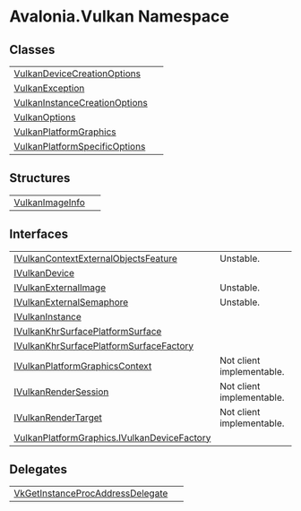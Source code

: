 # Avalonia.Vulkan Namespace






## Classes
<table>
<tr>
<td><a href="T_Avalonia_Vulkan_VulkanDeviceCreationOptions">VulkanDeviceCreationOptions</a></td>
<td> </td>
</tr>
<tr>
<td><a href="T_Avalonia_Vulkan_VulkanException">VulkanException</a></td>
<td> </td>
</tr>
<tr>
<td><a href="T_Avalonia_Vulkan_VulkanInstanceCreationOptions">VulkanInstanceCreationOptions</a></td>
<td> </td>
</tr>
<tr>
<td><a href="T_Avalonia_Vulkan_VulkanOptions">VulkanOptions</a></td>
<td> </td>
</tr>
<tr>
<td><a href="T_Avalonia_Vulkan_VulkanPlatformGraphics">VulkanPlatformGraphics</a></td>
<td> </td>
</tr>
<tr>
<td><a href="T_Avalonia_Vulkan_VulkanPlatformSpecificOptions">VulkanPlatformSpecificOptions</a></td>
<td> </td>
</tr>
</table>

## Structures
<table>
<tr>
<td><a href="T_Avalonia_Vulkan_VulkanImageInfo">VulkanImageInfo</a></td>
<td> </td>
</tr>
</table>

## Interfaces
<table>
<tr>
<td><a href="T_Avalonia_Vulkan_IVulkanContextExternalObjectsFeature">IVulkanContextExternalObjectsFeature</a></td>
<td><Tag type="is-info">Unstable.</Tag></td>
</tr>
<tr>
<td><a href="T_Avalonia_Vulkan_IVulkanDevice">IVulkanDevice</a></td>
<td> </td>
</tr>
<tr>
<td><a href="T_Avalonia_Vulkan_IVulkanExternalImage">IVulkanExternalImage</a></td>
<td><Tag type="is-info">Unstable.</Tag></td>
</tr>
<tr>
<td><a href="T_Avalonia_Vulkan_IVulkanExternalSemaphore">IVulkanExternalSemaphore</a></td>
<td><Tag type="is-info">Unstable.</Tag></td>
</tr>
<tr>
<td><a href="T_Avalonia_Vulkan_IVulkanInstance">IVulkanInstance</a></td>
<td> </td>
</tr>
<tr>
<td><a href="T_Avalonia_Vulkan_IVulkanKhrSurfacePlatformSurface">IVulkanKhrSurfacePlatformSurface</a></td>
<td> </td>
</tr>
<tr>
<td><a href="T_Avalonia_Vulkan_IVulkanKhrSurfacePlatformSurfaceFactory">IVulkanKhrSurfacePlatformSurfaceFactory</a></td>
<td> </td>
</tr>
<tr>
<td><a href="T_Avalonia_Vulkan_IVulkanPlatformGraphicsContext">IVulkanPlatformGraphicsContext</a></td>
<td><Tag type="is-warning">Not client implementable.</Tag></td>
</tr>
<tr>
<td><a href="T_Avalonia_Vulkan_IVulkanRenderSession">IVulkanRenderSession</a></td>
<td><Tag type="is-warning">Not client implementable.</Tag></td>
</tr>
<tr>
<td><a href="T_Avalonia_Vulkan_IVulkanRenderTarget">IVulkanRenderTarget</a></td>
<td><Tag type="is-warning">Not client implementable.</Tag></td>
</tr>
<tr>
<td><a href="T_Avalonia_Vulkan_VulkanPlatformGraphics_IVulkanDeviceFactory">VulkanPlatformGraphics.IVulkanDeviceFactory</a></td>
<td> </td>
</tr>
</table>

## Delegates
<table>
<tr>
<td><a href="T_Avalonia_Vulkan_VkGetInstanceProcAddressDelegate">VkGetInstanceProcAddressDelegate</a></td>
<td> </td>
</tr>
</table>
